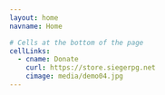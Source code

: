 ```yaml
---
layout: home
navname: Home

# Cells at the bottom of the page
cellLinks:
  - cname: Donate
    curl: https://store.siegerpg.net
    cimage: media/demo04.jpg
---
```

